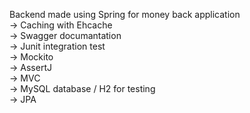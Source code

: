 Backend made using Spring for money back application <br> 
-> Caching with Ehcache <br> 
-> Swagger documantation <br> 
-> Junit integration test <br>
-> Mockito <br>
-> AssertJ <br>
-> MVC <br> 
-> MySQL database / H2 for testing <br> 
-> JPA <br> 
